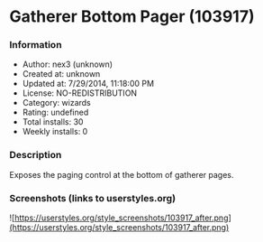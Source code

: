 # Gatherer Bottom Pager (103917)

### Information
- Author: nex3 (unknown)
- Created at: unknown
- Updated at: 7/29/2014, 11:18:00 PM
- License: NO-REDISTRIBUTION
- Category: wizards
- Rating: undefined
- Total installs: 30
- Weekly installs: 0


### Description
Exposes the paging control at the bottom of gatherer pages.


### Screenshots (links to userstyles.org)
![https://userstyles.org/style_screenshots/103917_after.png](https://userstyles.org/style_screenshots/103917_after.png)


